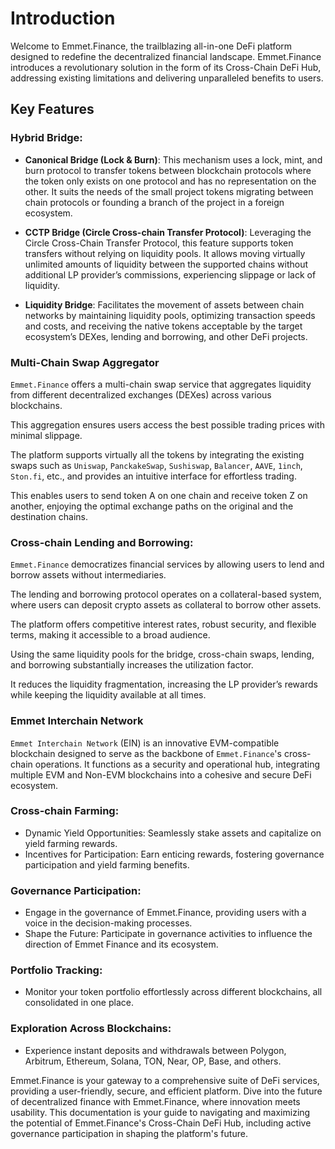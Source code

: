 # Introduction

Welcome to Emmet.Finance, the trailblazing all-in-one DeFi platform designed to redefine the decentralized financial landscape. Emmet.Finance introduces a revolutionary solution in the form of its Cross-Chain DeFi Hub, addressing existing limitations and delivering unparalleled benefits to users.

## Key Features

### Hybrid Bridge:
- **Canonical Bridge (Lock & Burn)**: This mechanism uses a lock, mint, and burn protocol to transfer tokens between blockchain protocols where the token only exists on one protocol and has no representation on the other. It suits the needs of the small project tokens migrating between chain protocols or founding a branch of the project in a foreign ecosystem.

- **CCTP Bridge (Circle Cross-chain Transfer Protocol)**: Leveraging the Circle Cross-Chain Transfer Protocol, this feature supports token transfers without relying on liquidity pools. It allows moving virtually unlimited amounts of liquidity between the supported chains without additional LP provider’s commissions, experiencing slippage or lack of liquidity.

- **Liquidity Bridge**: Facilitates the movement of assets between chain networks by maintaining liquidity pools, optimizing transaction speeds and costs, and receiving the native tokens acceptable by the target ecosystem’s DEXes, lending and borrowing, and other DeFi projects.

### Multi-Chain Swap Aggregator

`Emmet.Finance` offers a multi-chain swap service that aggregates liquidity from different decentralized exchanges (DEXes) across various blockchains. 

This aggregation ensures users access the best possible trading prices with minimal slippage. 

The platform supports virtually all the tokens by integrating the existing swaps such as `Uniswap`, `PanckakeSwap`, `Sushiswap`, `Balancer`, `AAVE`, `1inch`, `Ston.fi`, etc., and provides an intuitive interface for effortless trading. 

This enables users to send token A on one chain and receive token Z on another, enjoying the optimal exchange paths on the original and the destination chains. 

### Cross-chain Lending and Borrowing:

`Emmet.Finance` democratizes financial services by allowing users to lend and borrow assets without intermediaries.

The lending and borrowing protocol operates on a collateral-based system, where users can deposit crypto assets as collateral to borrow other assets.

The platform offers competitive interest rates, robust security, and flexible terms, making it accessible to a broad audience.

Using the same liquidity pools for the bridge, cross-chain swaps, lending, and borrowing substantially increases the utilization factor.

It reduces the liquidity fragmentation, increasing the LP provider’s rewards while keeping the liquidity available at all times.

### Emmet Interchain Network

`Emmet Interchain Network` (EIN) is an innovative EVM-compatible blockchain designed to serve as the backbone of `Emmet.Finance`'s cross-chain operations. It functions as a security and operational hub, integrating multiple EVM and Non-EVM blockchains into a cohesive and secure DeFi ecosystem.


### Cross-chain Farming:
- Dynamic Yield Opportunities: Seamlessly stake assets and capitalize on yield farming rewards.
- Incentives for Participation: Earn enticing rewards, fostering governance participation and yield farming benefits.

### Governance Participation:
- Engage in the governance of Emmet.Finance, providing users with a voice in the decision-making processes.
- Shape the Future: Participate in governance activities to influence the direction of Emmet Finance and its ecosystem.

### Portfolio Tracking:
- Monitor your token portfolio effortlessly across different blockchains, all consolidated in one place.

### Exploration Across Blockchains:
- Experience instant deposits and withdrawals between Polygon, Arbitrum, Ethereum, Solana, TON, Near, OP, Base, and others.

Emmet.Finance is your gateway to a comprehensive suite of DeFi services, providing a user-friendly, secure, and efficient platform. Dive into the future of decentralized finance with Emmet.Finance, where innovation meets usability. This documentation is your guide to navigating and maximizing the potential of Emmet.Finance's Cross-Chain DeFi Hub, including active governance participation in shaping the platform's future.